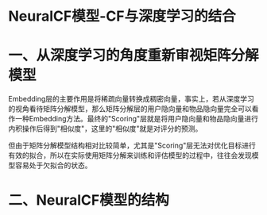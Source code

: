 # NeuralCF模型-CF与深度学习的结合

# 一、从深度学习的角度重新审视矩阵分解模型

Embedding层的主要作用是将稀疏向量转换成稠密向量，事实上，若从深度学习的视角看待矩阵分解模型，那么矩阵分解层的用户隐向量和物品隐向量完全可以看作一种Embedding方法。最终的"Scoring"层就是将用户隐向量和物品隐向量进行内积操作后得到"相似度"，这里的"相似度"就是对评分的预测。

但由于矩阵分解模型结构相对比较简单，尤其是"Scoring"层无法对优化目标进行有效的拟合，所以在实际使用矩阵分解来训练和评估模型的过程中，往往会发现模型容易处于欠拟合的状态。

# 二、NeuralCF模型的结构
